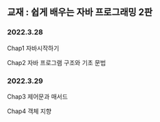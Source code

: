 ## 교재 : 쉽게 배우는 자바 프로그래밍 2판
### 2022.3.28
Chap1 자바시작하기

Chap2 자바 프로그램 구조와 기초 문법

### 2022.3.29
Chap3 제어문과 매서드

Chap4 객체 지향

